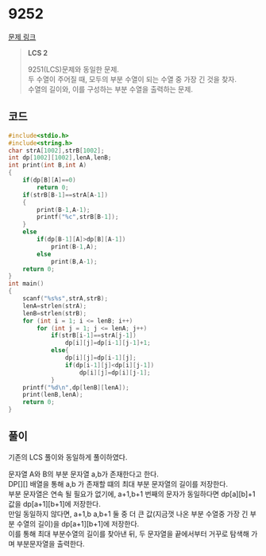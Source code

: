 # 9252

[문제 링크](https://www.acmicpc.net/problem/9252)

> __LCS 2__
>
> 9251(LCS)문제와 동일한 문제.  
> 두 수열이 주어질 때, 모두의 부분 수열이 되는 수열 중 가장 긴 것을 찾자.  
> 수열의 길이와, 이를 구성하는 부분 수열을 출력하는 문제.  

## 코드

```c
#include<stdio.h>
#include<string.h>
char strA[1002],strB[1002];
int dp[1002][1002],lenA,lenB;
int print(int B,int A)
{
    if(dp[B][A]==0)
        return 0;
    if(strB[B-1]==strA[A-1])
    {
        print(B-1,A-1);
        printf("%c",strB[B-1]);
    }
    else
        if(dp[B-1][A]>dp[B][A-1])
            print(B-1,A);
        else
            print(B,A-1);
    return 0;
}
int main()
{
    scanf("%s%s",strA,strB);
    lenA=strlen(strA);
    lenB=strlen(strB);
    for (int i = 1; i <= lenB; i++)
        for (int j = 1; j <= lenA; j++)
            if(strB[i-1]==strA[j-1])
                dp[i][j]=dp[i-1][j-1]+1;
            else{
                dp[i][j]=dp[i-1][j];
                if(dp[i-1][j]<dp[i][j-1])
                    dp[i][j]=dp[i][j-1];
            }
    printf("%d\n",dp[lenB][lenA]);
    print(lenB,lenA);
    return 0;
}
```

## 풀이

기존의 LCS 풀이와 동일하게 풀이하였다.  

문자열 A와 B의 부분 문자열 a,b가 존재한다고 한다.  
DP\[][] 배열을 통해 a,b 가 존재할 떄의 최대 부분 문자열의 길이를 저장한다.  
부분 문자열은 연속 될 필요가 없기에, a+1,b+1 번째의 문자가 동일하다면 dp\[a][b]+1 값을 dp\[a+1][b+1]에 저장한다.  
만일 동일하지 않다면, a+1,b a,b+1 둘 중 더 큰 값(지금껏 나온 부분 수열중 가장 긴 부분 수열의 길이)을 dp\[a+1][b+1]에 저장한다.  
이를 통해 최대 부분수열의 길이를 찾아낸 뒤, 두 문자열을 끝에서부터 거꾸로 탐색해 가며 부분문자열을 출력한다.
